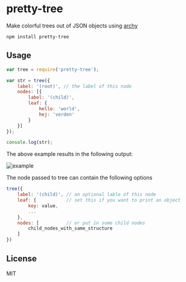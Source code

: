 # pretty-tree

Make colorful trees out of JSON objects using [archy](https://github.com/substack/node-archy)

	npm install pretty-tree

## Usage

``` js
var tree = require('pretty-tree');

var str = tree({
	label: '(root)', // the label of this node
	nodes: [{
		label: '(child)',
		leaf: {
			hello: 'world',
			hej: 'verden'
		}
	}]
});

console.log(str);
```

The above example results in the following output:

![example](https://raw.github.com/mafintosh/pretty-tree/master/example.png)

The node passed to tree can contain the following options

``` js
tree({
	label: '(child)', // an optional lable of this node
	leaf: {           // set this if you want to print an object
		key: value,
		...
	},
	nodes: [          // or put in some child nodes
		child_nodes_with_same_structure
	]
})
```

## License

MIT